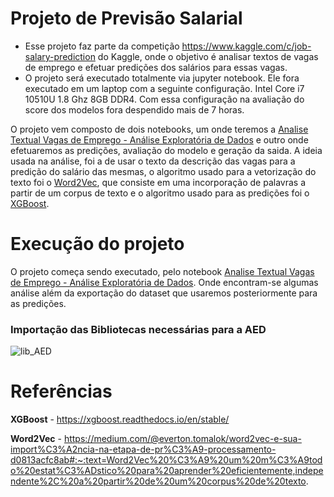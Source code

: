 # Projeto de Previsão Salarial

* Esse projeto faz parte da competição https://www.kaggle.com/c/job-salary-prediction do Kaggle, onde o objetivo é analisar textos de vagas de emprego e efetuar predições dos salários para essas vagas.
* O projeto será executado totalmente via jupyter notebook. Ele fora executado em um laptop com a seguinte configuração. Intel Core i7 10510U 1.8 Ghz 8GB DDR4. Com essa configuração na avaliação do score dos modelos fora despendido mais de 7 horas.

O projeto vem composto de dois notebooks, um onde teremos a [Analise Textual Vagas de Emprego - Análise Exploratória de Dados](/PredictSalary_RegressionProblemExample_AED.ipynb) e outro onde efetuaremos as predições, avaliação do modelo e geração da saida.
A ideia usada na análise, foi a de usar o texto da descrição das vagas para a predição do salário das mesmas, o algoritmo usado para a vetorização do texto foi o [Word2Vec](https://medium.com/@everton.tomalok/word2vec-e-sua-import%C3%A2ncia-na-etapa-de-pr%C3%A9-processamento-d0813acfc8ab#:~:text=Word2Vec%20%C3%A9%20um%20m%C3%A9todo%20estat%C3%ADstico%20para%20aprender%20eficientemente,independente%2C%20a%20partir%20de%20um%20corpus%20de%20texto.), que consiste em uma incorporação de palavras a partir de um corpus de texto e o algoritmo usado para as predições foi o [XGBoost](https://xgboost.readthedocs.io/en/stable/).


# Execução do projeto 

O projeto começa sendo executado, pelo notebook [Analise Textual Vagas de Emprego - Análise Exploratória de Dados](/PredictSalary_RegressionProblemExample_AED.ipynb). Onde encontram-se algumas análise além da exportação do dataset que usaremos posteriormente para as predições.

### Importação das Bibliotecas necessárias para a AED

![lib_AED](https://user-images.githubusercontent.com/61605612/148662577-9156b474-5359-4688-8f67-ae89e2fe0ca9.jpg)

# Referências 

**XGBoost** - https://xgboost.readthedocs.io/en/stable/

**Word2Vec** - https://medium.com/@everton.tomalok/word2vec-e-sua-import%C3%A2ncia-na-etapa-de-pr%C3%A9-processamento-d0813acfc8ab#:~:text=Word2Vec%20%C3%A9%20um%20m%C3%A9todo%20estat%C3%ADstico%20para%20aprender%20eficientemente,independente%2C%20a%20partir%20de%20um%20corpus%20de%20texto.
